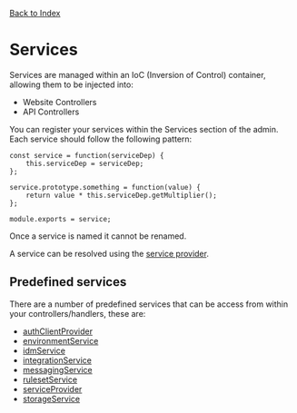 [Back to Index](/documentation)

# Services

Services are managed within an IoC (Inversion of Control) container, allowing them to be injected into:

*   Website Controllers
*   API Controllers

You can register your services within the Services section of the admin. Each service should follow the following pattern:

```
const service = function(serviceDep) {
	this.serviceDep = serviceDep;
};

service.prototype.something = function(value) {
	return value * this.serviceDep.getMultiplier();
};

module.exports = service;
```

Once a service is named it cannot be renamed.

A service can be resolved using the [service provider](/src/support.documentation/services/serviceProvider).

## Predefined services

There are a number of predefined services that can be access from within your controllers/handlers, these are:

*   [authClientProvider](/src/support.documentation/services/authClientProvider)
*   [environmentService](/src/support.documentation/services/environmentService)
*   [idmService](/src/support.documentation/services/idmService)
*   [integrationService](/src/support.documentation/services/integrationService)
*   [messagingService](/src/support.documentation/services/messagingService)
*   [rulesetService](/src/support.documentation/services/rulesetService)
*   [serviceProvider](/src/support.documentation/services/serviceProvider)
*   [storageService](/src/support.documentation/services/storageService)